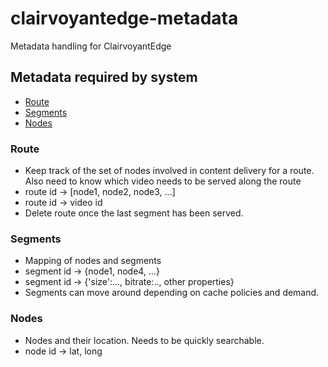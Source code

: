 # clairvoyantedge-metadata
Metadata handling for ClairvoyantEdge  

## Metadata required by system  
- [Route](#route)  
- [Segments](#segments)  
- [Nodes](#nodes)  

### Route  
- Keep track of the set of nodes involved in content delivery for a route. Also need to know which video needs to be served along the route   
- route id -> [node1, node2, node3, ...]  
- route id -> video id  
- Delete route once the last segment has been served.    

### Segments  
- Mapping of nodes and segments  
- segment id -> {node1, node4, ...}  
- segment id -> {'size':..., bitrate:.., other properties}  
- Segments can move around depending on cache policies and demand.  

### Nodes  
- Nodes and their location. Needs to be quickly searchable.  
- node id -> lat, long  

